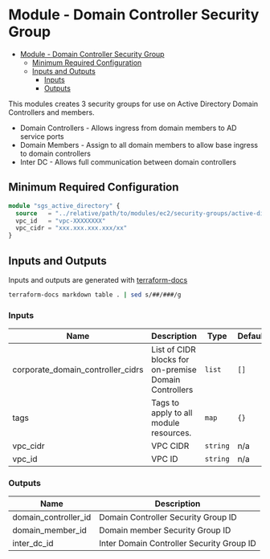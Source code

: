 # Module - Domain Controller Security Group

- [Module - Domain Controller Security Group](#module---domain-controller-security-group)
  - [Minimum Required Configuration](#minimum-required-configuration)
  - [Inputs and Outputs](#inputs-and-outputs)
    - [Inputs](#inputs)
    - [Outputs](#outputs)

This modules creates 3 security groups for use on Active Directory Domain Controllers and members.

- Domain Controllers - Allows ingress from domain members to AD service ports
- Domain Members - Assign to all domain members to allow base ingress to domain controllers
- Inter DC - Allows full communication between domain controllers

## Minimum Required Configuration

```terraform
module "sgs_active_directory" {
  source   = "../relative/path/to/modules/ec2/security-groups/active-directory"
  vpc_id   = "vpc-XXXXXXXX"
  vpc_cidr = "xxx.xxx.xxx.xxx/xx"
}
```

## Inputs and Outputs

Inputs and outputs are generated with [terraform-docs](https://github.com/segmentio/terraform-docs)

```bash
terraform-docs markdown table . | sed s/##/###/g
```

### Inputs

| Name | Description | Type | Default | Required |
|------|-------------|------|---------|:-----:|
| corporate\_domain\_controller\_cidrs | List of CIDR blocks for on-premise Domain Controllers | `list` | `[]` | no |
| tags | Tags to apply to all module resources. | `map` | `{}` | no |
| vpc\_cidr | VPC CIDR | `string` | n/a | yes |
| vpc\_id | VPC ID | `string` | n/a | yes |

### Outputs

| Name | Description |
|------|-------------|
| domain\_controller\_id | Domain Controller Security Group ID |
| domain\_member\_id | Domain member Security Group ID |
| inter\_dc\_id | Inter Domain Controller Security Group ID |
